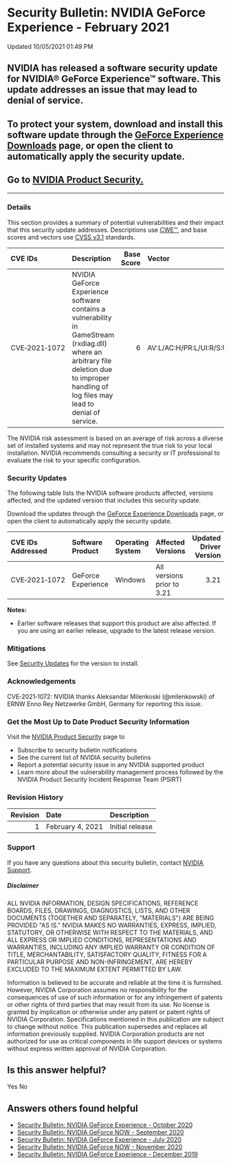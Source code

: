 

Security Bulletin: NVIDIA GeForce Experience - February 2021
============================================================




 Updated 10/05/2021 01:49 PM



NVIDIA has released a software security update for NVIDIA® GeForce Experience™ software. This update addresses an issue that may lead to denial of service.
-----------------------------------------------------------------------------------------------------------------------------------------------------------


To protect your system, download and install this software update through the [GeForce Experience Downloads](https://www.geforce.com/geforce-experience/download) page, or open the client to automatically apply the security update.
--------------------------------------------------------------------------------------------------------------------------------------------------------------------------------------------------------------------------------------


Go to [NVIDIA Product Security.](https://www.nvidia.com/security/)
------------------------------------------------------------------






---




### Details


This section provides a summary of potential vulnerabilities and their impact that this security update addresses. Descriptions use [CWE™](https://cwe.mitre.org/), and base scores and vectors use [CVSS v3.1](https://www.first.org/cvss/specification-document) standards.


| CVE IDs | Description | Base Score | Vector |
|:--------------|:---------------------------------------------------------------------------------------------------------------------------------------------------------------------------------------------|-------------:|:------------------------------------|
| CVE‑2021‑1072 | NVIDIA GeForce Experience software contains a vulnerability in GameStream (rxdiag.dll) where an arbitrary file deletion due to improper handling of log files may lead to denial of service. | 6 | AV:L/AC:H/PR:L/UI:R/S:U/C:N/I:H/A:H |
The NVIDIA risk assessment is based on an average of risk across a diverse set of installed systems and may not represent the true risk to your local installation. NVIDIA recommends consulting a security or IT professional to evaluate the risk to your specific configuration.


### Security Updates


The following table lists the NVIDIA software products affected, versions affected, and the updated version that includes this security update.


Download the updates through the [GeForce Experience Downloads](https://www.geforce.com/geforce-experience/download) page, or open the client to automatically apply the security update.


| CVE IDs Addressed | Software Product | Operating System | Affected Versions | Updated Driver Version |
|:--------------------|:-------------------|:-------------------|:---------------------------|-------------------------:|
| CVE‑2021‑1072 | GeForce Experience | Windows | All versions prior to 3.21 | 3.21 |
**Notes:**


* Earlier software releases that support this product are also affected. If you are using an earlier release, upgrade to the latest release version.


### Mitigations


See [Security Updates](#security-updates) for the version to install.


### Acknowledgements


CVE‑2021‑1072: NVIDIA thanks Aleksandar Milenkoski (@milenkowski) of ERNW Enno Rey Netzwerke GmbH, Germany for reporting this issue.


### Get the Most Up to Date Product Security Information


Visit the  [NVIDIA Product Security](https://www.nvidia.com/security) page to


* Subscribe to security bulletin notifications
* See the current list of NVIDIA security bulletins
* Report a potential security issue in any NVIDIA supported product
* Learn more about the vulnerability management process followed by the NVIDIA Product Security Incident Response Team (PSIRT)


### Revision History


| Revision | Date | Description |
|-----------:|:-----------------|:----------------|
| 1 | February 4, 2021 | Initial release |
### Support


If you have any questions about this security bulletin, contact [NVIDIA Support](https://www.nvidia.com/object/support.html).


##### Disclaimer


ALL NVIDIA INFORMATION, DESIGN SPECIFICATIONS, REFERENCE BOARDS, FILES, DRAWINGS, DIAGNOSTICS, LISTS, AND OTHER DOCUMENTS (TOGETHER AND SEPARATELY, "MATERIALS") ARE BEING PROVIDED "AS IS." NVIDIA MAKES NO WARRANTIES, EXPRESS, IMPLIED, STATUTORY, OR OTHERWISE WITH RESPECT TO THE MATERIALS, AND ALL EXPRESS OR IMPLIED CONDITIONS, REPRESENTATIONS AND WARRANTIES, INCLUDING ANY IMPLIED WARRANTY OR CONDITION OF TITLE, MERCHANTABILITY, SATISFACTORY QUALITY, FITNESS FOR A PARTICULAR PURPOSE AND NON-INFRINGEMENT, ARE HEREBY EXCLUDED TO THE MAXIMUM EXTENT PERMITTED BY LAW.


Information is believed to be accurate and reliable at the time it is furnished. However, NVIDIA Corporation assumes no responsibility for the consequences of use of such information or for any infringement of patents or other rights of third parties that may result from its use. No license is granted by implication or otherwise under any patent or patent rights of NVIDIA Corporation. Specifications mentioned in this publication are subject to change without notice. This publication supersedes and replaces all information previously supplied. NVIDIA Corporation products are not authorized for use as critical components in life support devices or systems without express written approval of NVIDIA Corporation.










Is this answer helpful?
-----------------------



Yes
No







Answers others found helpful
----------------------------


* [Security Bulletin: NVIDIA GeForce Experience - October 2020](/app/answers/detail/a_id/5076/related/1)
* [Security Bulletin: NVIDIA GeForce NOW - September 2020](/app/answers/detail/a_id/5052/related/1)
* [Security Bulletin: NVIDIA GeForce Experience - July 2020](/app/answers/detail/a_id/5038/related/1)
* [Security Bulletin: NVIDIA GeForce NOW - November 2020](/app/answers/detail/a_id/5096/related/1)
* [Security Bulletin: NVIDIA GeForce Experience - December 2019](/app/answers/detail/a_id/4954/related/1)








